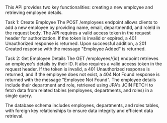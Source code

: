 This API provides two key functionalities: creating a new employee and retrieving employee details.

Task 1: Create Employee
The POST /employees endpoint allows clients to add a new employee by providing name, email, departmentId, and roleId in the request body. The API requires a valid access token in the request header for authorization. If the token is invalid or expired, a 401 Unauthorized response is returned. Upon successful addition, a 201 Created response with the message "Employee Added" is returned.

Task 2: Get Employee Details
The GET /employees/{id} endpoint retrieves an employee's details by their ID. It also requires a valid access token in the request header. If the token is invalid, a 401 Unauthorized response is returned, and if the employee does not exist, a 404 Not Found response is returned with the message "Employee Not Found". The employee details include their department and role, retrieved using JPA's JOIN FETCH to fetch data from related tables (employees, departments, and roles) in a single query.

The database schema includes employees, departments, and roles tables, with foreign key relationships to ensure data integrity and efficient data retrieval.
